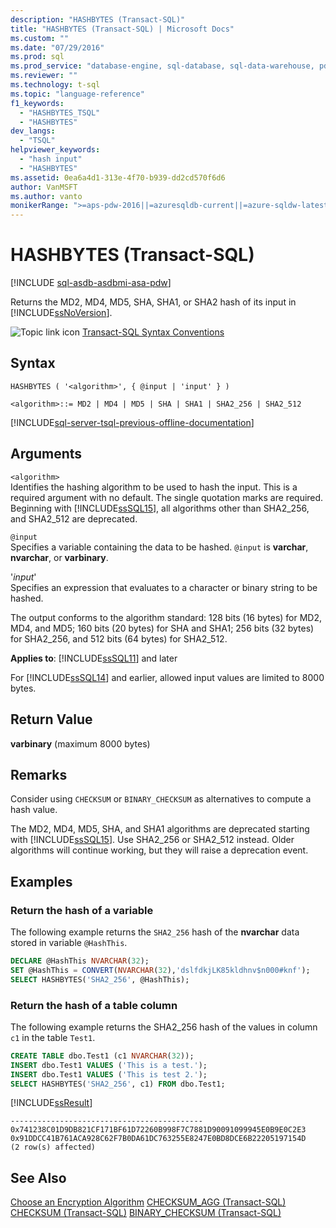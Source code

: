 ```yaml
---
description: "HASHBYTES (Transact-SQL)"
title: "HASHBYTES (Transact-SQL) | Microsoft Docs"
ms.custom: ""
ms.date: "07/29/2016"
ms.prod: sql
ms.prod_service: "database-engine, sql-database, sql-data-warehouse, pdw"
ms.reviewer: ""
ms.technology: t-sql
ms.topic: "language-reference"
f1_keywords: 
  - "HASHBYTES_TSQL"
  - "HASHBYTES"
dev_langs: 
  - "TSQL"
helpviewer_keywords: 
  - "hash input"
  - "HASHBYTES"
ms.assetid: 0ea6a4d1-313e-4f70-b939-dd2cd570f6d6
author: VanMSFT
ms.author: vanto
monikerRange: ">=aps-pdw-2016||=azuresqldb-current||=azure-sqldw-latest||>=sql-server-2016||>=sql-server-linux-2017||=azuresqldb-mi-current"
---
```

# HASHBYTES (Transact-SQL)

[!INCLUDE [sql-asdb-asdbmi-asa-pdw](../../includes/applies-to-version/sql-asdb-asdbmi-asa-pdw.md)]

  Returns the MD2, MD4, MD5, SHA, SHA1, or SHA2 hash of its input in [!INCLUDE[ssNoVersion](../../includes/ssnoversion-md.md)].  
  
 ![Topic link icon](../../database-engine/configure-windows/media/topic-link.gif "Topic link icon") [Transact-SQL Syntax Conventions](../../t-sql/language-elements/transact-sql-syntax-conventions-transact-sql.md)  
  
## Syntax  
  
```syntaxsql
HASHBYTES ( '<algorithm>', { @input | 'input' } )  
  
<algorithm>::= MD2 | MD4 | MD5 | SHA | SHA1 | SHA2_256 | SHA2_512   
```  
  
[!INCLUDE[sql-server-tsql-previous-offline-documentation](../../includes/sql-server-tsql-previous-offline-documentation.md)]

## Arguments

`<algorithm>`  
Identifies the hashing algorithm to be used to hash the input. This is a required argument with no default. The single quotation marks are required. Beginning with [!INCLUDE[ssSQL15](../../includes/sssql15-md.md)], all algorithms other than SHA2_256, and SHA2_512 are deprecated.  
  
`@input`  
Specifies a variable containing the data to be hashed. `@input` is **varchar**, **nvarchar**, or **varbinary**.  
  
'*input*'  
Specifies an expression that evaluates to a character or binary string to be hashed.  
  
 The output conforms to the algorithm standard: 128 bits (16 bytes) for MD2, MD4, and MD5; 160 bits (20 bytes) for SHA and SHA1; 256 bits (32 bytes) for SHA2_256, and 512 bits (64 bytes) for SHA2_512.  
  
**Applies to**: [!INCLUDE[ssSQL11](../../includes/sssql11-md.md)] and later
  
 For [!INCLUDE[ssSQL14](../../includes/sssql14-md.md)] and earlier, allowed input values are limited to 8000 bytes.  
  
## Return Value  
 **varbinary** (maximum 8000 bytes)  

## Remarks  
Consider using `CHECKSUM` or `BINARY_CHECKSUM` as alternatives to compute a hash value.

The MD2, MD4, MD5, SHA, and SHA1 algorithms are deprecated starting with [!INCLUDE[ssSQL15](../../includes/sssql15-md.md)]. Use SHA2_256 or SHA2_512 instead. Older algorithms will continue working, but they will raise a deprecation event.

## Examples  
### Return the hash of a variable  
 The following example returns the `SHA2_256` hash of the **nvarchar** data stored in variable `@HashThis`.  
  
```sql  
DECLARE @HashThis NVARCHAR(32);  
SET @HashThis = CONVERT(NVARCHAR(32),'dslfdkjLK85kldhnv$n000#knf');  
SELECT HASHBYTES('SHA2_256', @HashThis);  
```  
  
### Return the hash of a table column  
 The following example returns the SHA2_256 hash of the values in column `c1` in the table `Test1`.  
  
```sql  
CREATE TABLE dbo.Test1 (c1 NVARCHAR(32));  
INSERT dbo.Test1 VALUES ('This is a test.');  
INSERT dbo.Test1 VALUES ('This is test 2.');  
SELECT HASHBYTES('SHA2_256', c1) FROM dbo.Test1;  
```  
  
 [!INCLUDE[ssResult](../../includes/ssresult-md.md)]  
  
```  
-------------------------------------------  
0x741238C01D9DB821CF171BF61D72260B998F7C7881D90091099945E0B9E0C2E3 
0x91DDCC41B761ACA928C62F7B0DA61DC763255E8247E0BD8DCE6B22205197154D  
(2 row(s) affected)  
```  
  
## See Also  
[Choose an Encryption Algorithm](../../relational-databases/security/encryption/choose-an-encryption-algorithm.md)
[CHECKSUM_AGG &#40;Transact-SQL&#41;](../../t-sql/functions/checksum-agg-transact-sql.md)
[CHECKSUM &#40;Transact-SQL&#41;](../../t-sql/functions/checksum-transact-sql.md)
[BINARY_CHECKSUM  &#40;Transact-SQL&#41;](../../t-sql/functions/binary-checksum-transact-sql.md)
